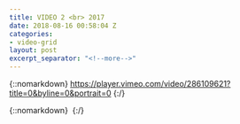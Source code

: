 ```yaml
---
title: VIDEO 2 <br> 2017
date: 2018-08-16 00:58:04 Z
categories:
- video-grid
layout: post
excerpt_separator: "<!--more-->"
---
```


{::nomarkdown}
https://player.vimeo.com/video/286109621?title=0&byline=0&portrait=0
{:/}  

<!--more-->
{::nomarkdown}
<img class="lazyload" data-vimeo-id="286109621" src="" alt="">
{:/}  
